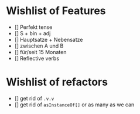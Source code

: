 # Wishlist of Features

- [] Perfekt tense
- [] S + bin + adj
- [] Hauptsatze + Nebensatze
- [] zwischen A und B
- [] für/seit 15 Monaten
- [] Reflective verbs


# Wishlist of refactors

- [] get rid of `.v.v`
- [] get rid of `asInstanceOf[]` or as many as we can